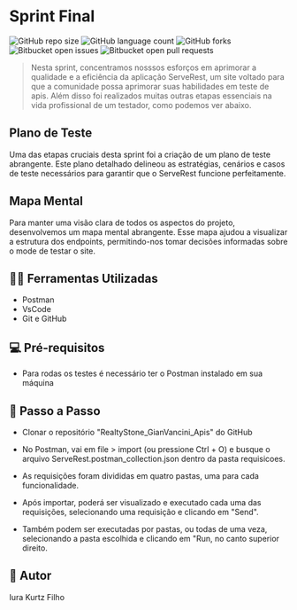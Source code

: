 # Sprint Final

![GitHub repo size](https://img.shields.io/github/repo-size/iuricode/README-template?style=for-the-badge)
![GitHub language count](https://img.shields.io/github/languages/count/iuricode/README-template?style=for-the-badge)
![GitHub forks](https://img.shields.io/github/forks/iuricode/README-template?style=for-the-badge)
![Bitbucket open issues](https://img.shields.io/bitbucket/issues/iuricode/README-template?style=for-the-badge)
![Bitbucket open pull requests](https://img.shields.io/bitbucket/pr-raw/iuricode/README-template?style=for-the-badge)


> Nesta sprint, concentramos nosssos esforços em aprimorar a qualidade e a eficiência da aplicação ServeRest, um site voltado para que a comunidade possa aprimorar suas habilidades em teste de apis. Além disso foi realizados muitas outras etapas essenciais na vida profissional de um testador, como podemos ver abaixo.

## Plano de Teste

Uma das etapas cruciais desta sprint foi a criação de um plano de teste abrangente. Este plano detalhado delineou as estratégias, cenários e casos de teste necessários para garantir que o ServeRest funcione perfeitamente.

## Mapa Mental

Para manter uma visão clara de todos os aspectos do projeto, desenvolvemos um mapa mental abrangente. Esse mapa ajudou a visualizar a estrutura dos endpoints, permitindo-nos tomar decisões informadas sobre o mode de testar o site.

## 👨‍💻 Ferramentas Utilizadas

* Postman
* VsCode
* Git e GitHub


## 💻 Pré-requisitos

* Para rodas os testes é necessário ter o Postman instalado em sua máquina

## 🚀 Passo a Passo

* Clonar o repositório "RealtyStone_GianVancini_Apis" do GitHub

* No Postman, vai em file > import (ou pressione Ctrl + O) e busque o arquivo ServeRest.postman_collection.json dentro da pasta requisicoes.

* As requisições foram divididas em quatro pastas, uma para cada funcionalidade.

* Após importar, poderá ser visualizado e executado cada uma das requisições, selecionando uma requisição e clicando em "Send".

* Também podem ser executadas por pastas, ou todas de uma veza, selecionando a pasta escolhida e clicando em "Run, no canto superior direito.


## 🤝 Autor

Iura Kurtz Filho


